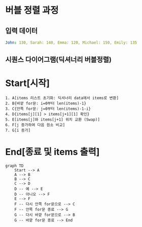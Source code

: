 # 버블 정렬 과정
## 입력 데이터
``` yaml
John: 130, Sarah: 140, Emma: 120, Michael: 150, Emily: 135
```
## 시퀀스 다이어그램(딕셔너리 버블정렬)
# Start[시작]
    1. A[items 리스트 초기화: 딕셔너리 data에서 items로 변환]
    2. B{바깥 for문: i=0부터 len(items)-1}
    3. C{안쪽 for문: j=0부터 len(items)-1-i}
    4. D{items[j][1] > items[j+1][1] 확인}
    5. E[items[j]와 items[j+1] 위치 교환 (Swap)]
    6. F[j 증가하여 다음 원소 비교]
    7. G[i 증가]
# End[종료 및 items 출력]
    
``` mermaid
graph TD
    Start --> A
    A --> B
    B --> C
    C --> D
    D -- 예 --> E
    D -- 아니오 --> F
    E --> F
    F -- 다시 안쪽 for문으로 --> C
    F -- 안쪽 for문 종료 --> G
    G -- 다시 바깥 for문으로 --> B
    G -- 바깥 for문 종료 --> End

```
